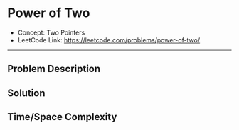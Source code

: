 # Power of Two

- Concept: Two Pointers
- LeetCode Link: https://leetcode.com/problems/power-of-two/

---

## Problem Description

## Solution

## Time/Space Complexity


